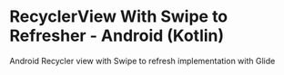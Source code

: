 # RecyclerView With Swipe to Refresher - Android (Kotlin)
Android Recycler view with Swipe to refresh implementation with Glide
